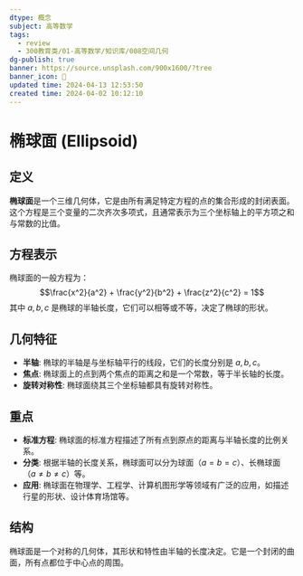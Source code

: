 ```yaml
---
dtype: 概念
subject: 高等数学
tags:
  - review
  - 300教育类/01-高等数学/知识库/008空间几何
dg-publish: true
banner: https://source.unsplash.com/900x1600/?tree
banner_icon: 🧠
updated time: 2024-04-13 12:53:50
created time: 2024-04-02 10:12:10
---
```

# 椭球面 (Ellipsoid)

## 定义
**椭球面**是一个三维几何体，它是由所有满足特定方程的点的集合形成的封闭表面。这个方程是三个变量的二次齐次多项式，且通常表示为三个坐标轴上的平方项之和与常数的比值。

## 方程表示
椭球面的一般方程为：
$$\frac{x^2}{a^2} + \frac{y^2}{b^2} + \frac{z^2}{c^2} = 1$$
其中 $a, b, c$ 是椭球的半轴长度，它们可以相等或不等，决定了椭球的形状。

## 几何特征
- **半轴**: 椭球的半轴是与坐标轴平行的线段，它们的长度分别是 $a, b, c$。
- **焦点**: 椭球面上的点到两个焦点的距离之和是一个常数，等于半长轴的长度。
- **旋转对称性**: 椭球面绕其三个坐标轴都具有旋转对称性。

## 重点
- **标准方程**: 椭球面的标准方程描述了所有点到原点的距离与半轴长度的比例关系。
- **分类**: 根据半轴的长度关系，椭球面可以分为球面（$a = b = c$）、长椭球面（$a \neq b \neq c$）等。
- **应用**: 椭球面在物理学、工程学、计算机图形学等领域有广泛的应用，如描述行星的形状、设计体育场馆等。

## 结构
椭球面是一个对称的几何体，其形状和特性由半轴的长度决定。它是一个封闭的曲面，所有点都位于中心点的周围。

